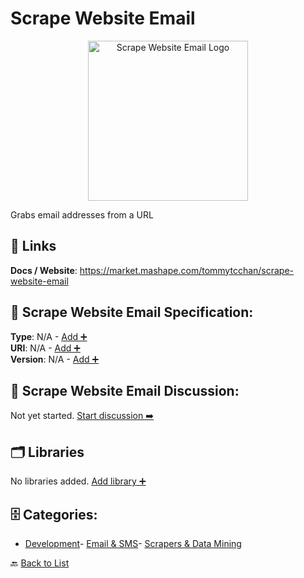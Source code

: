 # Scrape Website Email
<p align="center">
    <img width="256" src="https://raw.githubusercontent.com/apis-list/apis-list/main/apis/scrape-website-email/logo_256x256.png" alt="Scrape Website Email Logo"/>
</p>
Grabs email addresses from a URL

##  🔗 Links
**Docs / Website**: https://market.mashape.com/tommytcchan/scrape-website-email

## 🧬 Scrape Website Email Specification:
**Type**: N/A - [Add ➕](https://github.com/apis-list/apis-list/edit/main/apis.yaml#L17143)  
**URI**: N/A - [Add ➕](https://github.com/apis-list/apis-list/edit/main/apis.yaml#L17143)  
**Version**: N/A - [Add ➕](https://github.com/apis-list/apis-list/edit/main/apis.yaml#L17143)

## 💬 Scrape Website Email Discussion:
Not yet started. [Start discussion ➡️](https://github.com/apis-list/apis-list/discussions/new)

## 🗂️ Libraries

No libraries added. [Add library ➕](https://github.com/apis-list/apis-list/edit/main/apis.yaml#L17143)    


## 🗄️ Categories:
- [Development](https://github.com/apis-list/apis-list#development-)- [Email & SMS](https://github.com/apis-list/apis-list#email--sms-)- [Scrapers & Data Mining](https://github.com/apis-list/apis-list#scrapers--data-mining-)

🔙  [Back to List](https://github.com/apis-list/apis-list)
